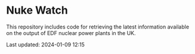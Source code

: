 # Nuke Watch

This repository includes code for retrieving the latest information available on the output of EDF nuclear power plants in the UK.

Last updated: 2024-01-09 12:15